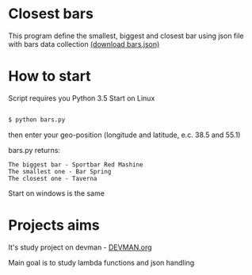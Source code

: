 # Closest bars

This program define the smallest, biggest and closest bar using json file with bars data collection [(download bars.json)](https://devman.org/media/filer_public/95/74/957441dc-78df-4c99-83b2-e93dfd13c2fa/bars.json)

# How to start

Script requires you Python 3.5
Start on Linux

```bash

$ python bars.py
```
then enter your geo-position (longitude and latitude, e.c. 38.5 and 55.1)

bars.py returns:
```
The biggest bar - Sportbar Red Mashine
The smallest one - Bar Spring
The closest one - Taverna

```

Start on windows is the same

# Projects aims

It's study project on devman - [DEVMAN.org](https://devman.org)

Main goal is to study lambda functions and json handling 
